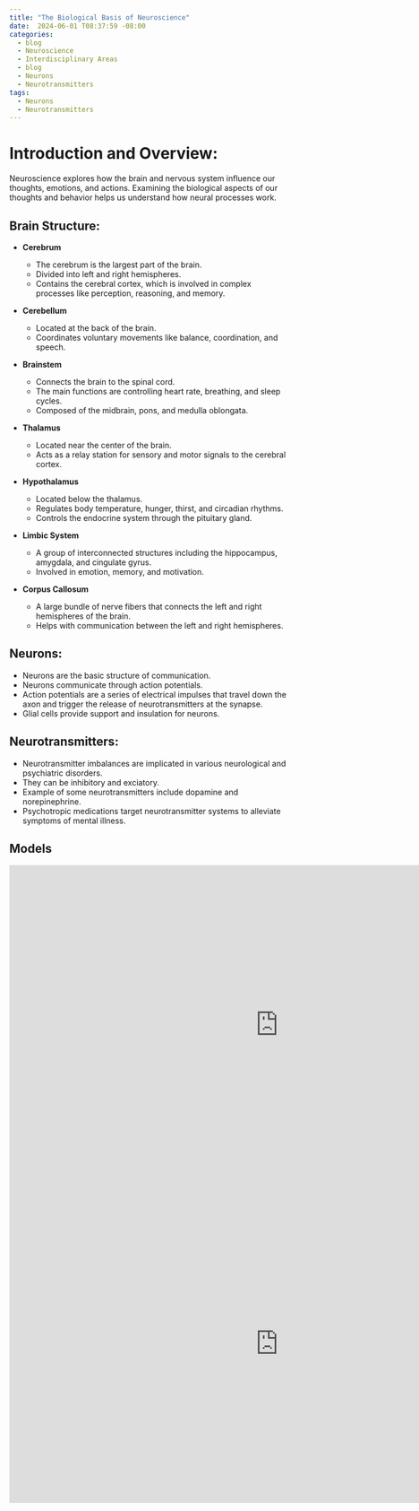 ```yaml
---
title: "The Biological Basis of Neuroscience"
date:  2024-06-01 T08:37:59 -08:00
categories:
  - blog
  - Neuroscience 
  - Interdisciplinary Areas
  - blog
  - Neurons
  - Neurotransmitters
tags:
  - Neurons
  - Neurotransmitters 
---
```

# Introduction and Overview: 
Neuroscience explores how the brain and nervous system influence our thoughts, emotions, and actions. Examining the biological aspects of our thoughts and behavior helps us understand how neural processes work.

## Brain Structure:
- **Cerebrum**
  - The cerebrum is the largest part of the brain.
  - Divided into left and right hemispheres.
  - Contains the cerebral cortex, which is involved in complex processes like perception, reasoning, and memory.

- **Cerebellum**
  - Located at the back of the brain.
  - Coordinates voluntary movements like balance, coordination, and speech.

- **Brainstem**
  - Connects the brain to the spinal cord.
  - The main functions are controlling heart rate, breathing, and sleep cycles.
  - Composed of the midbrain, pons, and medulla oblongata.

- **Thalamus**
  - Located near the center of the brain.
  - Acts as a relay station for sensory and motor signals to the cerebral cortex.

- **Hypothalamus**
  - Located below the thalamus.
  - Regulates body temperature, hunger, thirst, and circadian rhythms.
  - Controls the endocrine system through the pituitary gland.

- **Limbic System**
  - A group of interconnected structures including the hippocampus, amygdala, and cingulate gyrus.
  - Involved in emotion, memory, and motivation.
    
- **Corpus Callosum**
  - A large bundle of nerve fibers that connects the left and right hemispheres of the brain.
  - Helps with communication between the left and right hemispheres.
 
## **Neurons**:
  - Neurons are the basic structure of communication. 
  - Neurons communicate through action potentials.
  - Action potentials are a series of electrical impulses that travel down the axon and trigger the release of neurotransmitters at the synapse.
  - Glial cells provide support and insulation for neurons.
    
## **Neurotransmitters**:
  - Neurotransmitter imbalances are implicated in various neurological and psychiatric disorders.
  - They can be inhibitory and exciatory.
  - Example of some neurotransmitters include dopamine and norepinephrine. 
  - Psychotropic medications target neurotransmitter systems to alleviate symptoms of mental illness.

## Models 
<iframe src=" http://www.g2conline.org/3dbrain/ " frameborder="0" width="960" height="569" allowfullscreen="true" mozallowfullscreen="true" webkitallowfullscreen="true"></iframe> 

<iframe src=" https://neurotorium.org/tool/brain-atlas/#telencephalon:-temporal-lobe " frameborder="0" width="960" height="569" allowfullscreen="true" mozallowfullscreen="true" webkitallowfullscreen="true"></iframe> 
